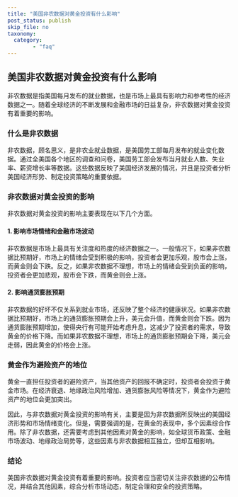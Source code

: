 ```yaml
---
title: "美国非农数据对黄金投资有什么影响"
post_status: publish
skip_file: no
taxonomy:
  category:
        - "faq"
---
```


## 美国非农数据对黄金投资有什么影响

非农数据是指美国每月发布的就业数据，也是市场上最具有影响力和参考性的经济数据之一。随着全球经济的不断发展和金融市场的日益复杂，非农数据对黄金投资有着重要的影响。

### 什么是非农数据

非农数据，顾名思义，是非农业就业数据，是美国劳工部每月发布的就业变化数据。通过全美国各个地区的调查和问卷，美国劳工部会发布当月就业人数、失业率、薪资增长率等数据。这些数据反映了美国经济发展的情况，并且是投资者分析美国经济形势、制定投资策略的重要依据。

### 非农数据对黄金投资的影响

非农数据对黄金投资的影响主要表现在以下几个方面。

#### 1\. 影响市场情绪和金融市场波动

非农数据是市场上最具有关注度和热度的经济数据之一。一般情况下，如果非农数据比预期好，市场上的情绪会受到积极的影响，投资者会更加乐观，股市会上涨，而黄金则会下跌。反之，如果非农数据不理想，市场上的情绪会受到负面的影响，投资者会更加悲观，股市会下跌，而黄金则会上涨。

#### 2\. 影响通货膨胀预期

非农数据的好坏不仅关系到就业市场，还反映了整个经济的健康状况。如果非农数据比预期好，市场上的通货膨胀预期会上升，美元会升值，而黄金则会下跌。因为通货膨胀预期增加，使得央行有可能开始考虑升息，这减少了投资者的需求，导致黄金的价格下降。而如果非农数据不理想，市场上的通货膨胀预期会下降，美元会走弱，因此黄金的价格会上涨。

### 黄金作为避险资产的地位

黄金一直担任投资者的避险资产，当其他资产的回报不确定时，投资者会投资于黄金市场。在经济衰退、地缘政治风险增加、通货膨胀风险等情况下，黄金作为避险资产的地位会更加突出。

因此，与非农数据对黄金投资的影响有关，主要是因为非农数据所反映出的美国经济形势和市场情绪变化。但是，需要强调的是，在黄金的表现中，多个因素综合作用。除了非农数据，还需要考虑到其他因素对黄金的影响，如全球货币政策、金融市场波动、地缘政治局势等，这些因素与非农数据相互独立，但却互相影响。

### 结论

美国非农数据对黄金投资有着重要的影响。投资者应当密切关注非农数据的公布情况，并结合其他因素，综合分析市场动态，制定合理和安全的投资策略。

